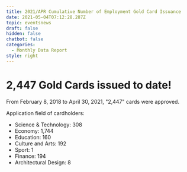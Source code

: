 ```yaml
---
title: 2021/APR Cumulative Number of Employment Gold Card Issuance
date: 2021-05-04T07:12:28.287Z
topic: eventsnews
draft: false
hidden: false
chatbot: false
categories:
  - Monthly Data Report
style: right
---
```

# 2,447 Gold Cards issued to date!

From February 8, 2018 to April 30, 2021, "2,447" cards were approved.

Application field of cardholders:

* Science & Technology: 308
* Economy: 1,744
* Education: 160
* Culture and Arts: 192
* Sport: 1
* Finance: 194
* Architectural Design: 8